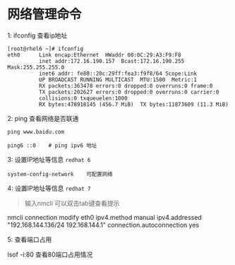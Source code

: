 # 网络管理命令

1: ifconfig 查看ip地址

```shell
[root@rhel6 ~]# ifconfig
eth0      Link encap:Ethernet  HWaddr 00:0C:29:A3:F9:F8  
          inet addr:172.16.190.157  Bcast:172.16.190.255  Mask:255.255.255.0
          inet6 addr: fe80::20c:29ff:fea3:f9f8/64 Scope:Link
          UP BROADCAST RUNNING MULTICAST  MTU:1500  Metric:1
          RX packets:363478 errors:0 dropped:0 overruns:0 frame:0
          TX packets:202627 errors:0 dropped:0 overruns:0 carrier:0
          collisions:0 txqueuelen:1000 
          RX bytes:478918145 (456.7 MiB)  TX bytes:11873609 (11.3 MiB)
```

2: ping 查看网络是否联通

```shell
ping www.baidu.com

ping6 ::0    # ping ipv6 地址
```

3: 设置IP地址等信息 `redhat 6`

```shell
system-config-network    可配置网络
```

4: 设置IP地址等信息 `redhat 7`

> 输入nmcli 可以双击tab键查看提示

nmcli connection modify eth0 ipv4.method manual ipv4.addressed "192.168.144.136/24 192.168.144.1" connection.autoconnection yes

5: 查看端口占用

lsof -i:80    查看80端口占用情况